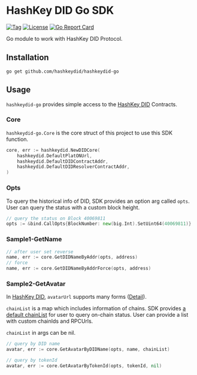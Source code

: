 # HashKey DID Go SDK
[![Tag](https://img.shields.io/badge/tags-v0.0.1-blue)](https://github.com/hashkeydid/hashkeydid-go/tags)
[![License](https://img.shields.io/badge/License-MIT-yellow)](LICENSE)
[![Go Report Card](https://goreportcard.com/badge/github.com/hashkeydid/hashkeydid-go)](https://goreportcard.com/report/github.com/hashkeydid/hashkeydid-go)

Go module to work with HashKey DID Protocol.

## Installation

`go get github.com/hashkeydid/hashkeydid-go`

## Usage

`hashkeydid-go` provides simple access to the [HashKey DID](https://hashkey.id) Contracts.

### Core

`hashkeydid-go.Core` is the core struct of this project to use this SDK function.

```go
core, err := hashkeydid.NewDIDCore(
	hashkeydid.DefaultPlatONUrl, 
	hashkeydid.DefaultDIDContractAddr, 
	hashkeydid.DefaultDIDResolverContractAddr,
)
```

### Opts
To query the historical info of DID, SDK provides an option arg called `opts`. 
User can query the status with a custom block height.
```go
// query the status on Block 40069811
opts := &bind.CallOpts{BlockNumber: new(big.Int).SetUint64(40069811)}
```

### Sample1-GetName
```go
// after user set reverse
name, err := core.GetDIDNameByAddr(opts, address)
// force
name, err := core.GetDIDNameByAddrForce(opts, address)
```

### Sample2-GetAvatar
In [HashKey DID](https://hashkey.id), `avatarUrl` supports many forms ([Detail]()).

`chainList` is a map which includes information of chains.
SDK provides [a default chainList](https://github.com/hashkeydid/hashkeydid-go/blob/main/default.go) for user to query on-chain status.
User can provide a list with custom chainIds and RPCUrls.

`chainList` in args can be nil.
```go
// query by DID name
avatar, err := core.GetAvatarByDIDName(opts, name, chainList)

// query by tokenId
avatar, err := core.GetAvatarByTokenId(opts, tokenId, nil)
```
